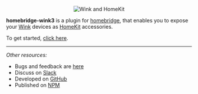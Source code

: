 <p style="text-align: center"><img src="https://i.imgur.com/JGy2QiM.png" alt="Wink and HomeKit" /></p>

**homebridge-wink3** is a plugin for [homebridge](https://github.com/nfarina/homebridge), that enables you to expose your [Wink](https://www.wink.com/) devices as [HomeKit](https://www.apple.com/ca/ios/home/) accessories.

To get started, [click here](getting-started/README.md).

---

*Other resources:*

* Bugs and feedback are [here](https://github.com/sibartlett/homebridge-wink3/issues)
* Discuss on [Slack](https://homebridgeteam.slack.com/messages/C0FPLQW8J)
* Developed on [GitHub](https://github.com/sibartlett/homebridge-wink3)
* Published on [NPM](https://www.npmjs.com/package/homebridge-wink3)
